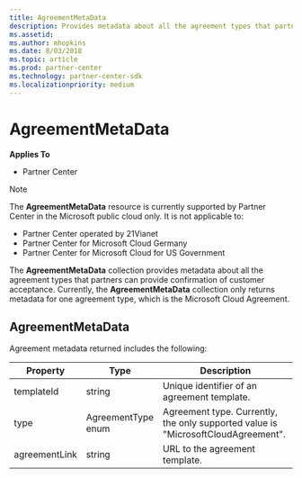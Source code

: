 ```yaml
---
title: AgreementMetaData
description: Provides metadata about all the agreement types that partners can provide confirmation of customer acceptance.
ms.assetid: 
ms.author: mhopkins
ms.date: 8/03/2018
ms.topic: article
ms.prod: partner-center
ms.technology: partner-center-sdk
ms.localizationpriority: medium
---
```


# AgreementMetaData


**Applies To**

-   Partner Center

> [!NOTE]  
> The **AgreementMetaData** resource is currently supported by Partner Center in the Microsoft public cloud only. It is not applicable to:
> -   Partner Center operated by 21Vianet
> -   Partner Center for Microsoft Cloud Germany
> -   Partner Center for Microsoft Cloud for US Government

The **AgreementMetaData** collection provides metadata about all the agreement types that partners can provide confirmation of customer acceptance. Currently, the **AgreementMetaData** collection only returns metadata for one agreement type, which is the Microsoft Cloud Agreement.

## <span id="AgreementsMetaData"></span><span id="agreementmetadata"></span><span id="AGREEMENTMETADATA"></span>AgreementMetaData

Agreement metadata returned includes the following:

| Property      | Type               | Description                                                                       |
|---------------|--------------------|-----------------------------------------------------------------------------------|
| templateId    | string             | Unique identifier of an agreement template.                                       |
| type          | AgreementType enum | Agreement type. Currently, the only supported value is "MicrosoftCloudAgreement". |
| agreementLink | string             | URL to the agreement template.                                                    |

